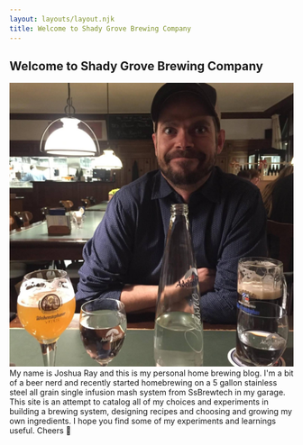 ```yaml
---
layout: layouts/layout.njk
title: Welcome to Shady Grove Brewing Company
---
```


## Welcome to Shady Grove Brewing Company

<section class='intro'>
<img src='./images/profile.jpg' class='profile'/> My name is Joshua Ray and this is my personal home brewing blog.
I'm a bit of a beer nerd and recently started homebrewing on a 5 gallon stainless steel all grain single infusion mash system from SsBrewtech in my garage. This site is an attempt to catalog all of my choices and experiments in building a brewing system, designing recipes and choosing and growing my own ingredients. I hope you find some of my experiments and learnings useful. Cheers 🍺
</section>




